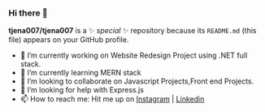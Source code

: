 ### Hi there 👋

**tjena007/tjena007** is a ✨ _special_ ✨ repository because its `README.md` (this file) appears on your GitHub profile.

- 🔭 I’m currently working on Website Redesign Project using .NET full stack.
- 🌱 I’m currently learning MERN stack
- 👯 I’m looking to collaborate on Javascript Projects,Front end Projects.
- 🤔 I’m looking for help with Express.js
- 📫 How to reach me: Hit me up on [Instagram](https://www.instagram.com/tjena007/) | [Linkedin](https://www.linkedin.com/in/tanmayjena/)

<!-- 👨🏼‍💻 building [murphee][murphee]  
🧠 learning [svelte][svelte] and [tailwind][tailwind]  
💜 loving [react][react], [gatsby][gatsby], [styled-components][styled], [jamstack][jamstack]  

🏡 [website][website] **|** 
🐦 [twitter][twitter] **|** 
📺 [youtube][youtube] **|** 
🎥 [twitch][twitch] **|** 
📦 [npm][npm] **|** 
📷 [instagram][instagram] **|** 
👔 [linkedin][linkedin]

[banner]: https://raw.githubusercontent.com/bradgarropy/bradgarropy/master/banner.png
[adobe]: https://adobe.com
[react]: http://reactjs.org
[gatsby]: https://gatsbyjs.org
[styled]: https://styled-components.com
[jamstack]: https://jamstack.org
[murphee]: https://murphee.netlify.app
[svelte]: https://svelte.dev
[tailwind]: https://tailwindcss.com
[website]: https://bradgarropy.com
[twitter]: https://twitter.com/bradgarropy
[youtube]: https://youtube.com/bradgarropy
[twitch]: https://twitch.tv/bradgarropy
[instagram]: https://instagram.com/bradgarropy
[linkedin]: https://linkedin.com/in/bradgarropy
[npm]: https://npmjs.com/~bradgarropy

-->
